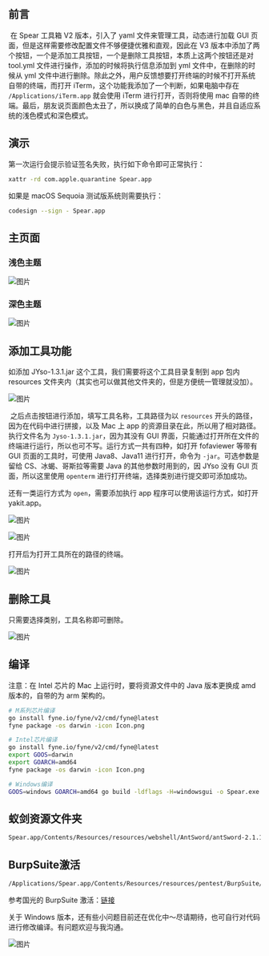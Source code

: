 

## 前言

​	在 Spear 工具箱 V2 版本，引入了 yaml 文件来管理工具，动态进行加载 GUI 页面，但是这样需要修改配置文件不够便捷优雅和直观，因此在 V3 版本中添加了两个按钮，一个是添加工具按钮，一个是删除工具按钮，本质上这两个按钮还是对 tool.yml 文件进行操作，添加的时候将执行信息添加到 yml 文件中，在删除的时候从 yml 文件中进行删除。除此之外，用户反馈想要打开终端的时候不打开系统自带的终端，而打开 iTerm，这个功能我添加了一个判断，如果电脑中存在 `/Applications/iTerm.app` 就会使用 iTerm 进行打开，否则将使用 mac 自带的终端。最后，朋友说页面颜色太丑了，所以换成了简单的白色与黑色，并且自适应系统的浅色模式和深色模式。

## 演示

第一次运行会提示验证签名失败，执行如下命令即可正常执行：

```sh
xattr -rd com.apple.quarantine Spear.app
```

如果是 macOS Sequoia 测试版系统则需要执行：

```sh
codesign --sign - Spear.app
```

## 主页面

### 浅色主题

![图片](https://camo.githubusercontent.com/5ed4561cc28a913372da6e8c29b0760d5392c1e2be7260e0482187b7d6c3ffa6/68747470733a2f2f6d6d62697a2e717069632e636e2f6d6d62697a5f706e672f4f756d306b6578506f566f6a4c45305a5941346834576d396d37544a586547706458643653385a66393066577a5378527663373833676a446355366d42634e6356567549386731395566596636594a4a5851794768772f3634303f77785f666d743d706e672666726f6d3d6170706d73672674703d7765627026777866726f6d3d352677785f6c617a793d312677785f636f3d31)

### 深色主题

![图片](https://camo.githubusercontent.com/cc4dd33721502d33a3322dd6f2479edad0846d2bdc3b7eed347041f9dfe90cf6/68747470733a2f2f6d6d62697a2e717069632e636e2f6d6d62697a5f706e672f4f756d306b6578506f566f6a4c45305a5941346834576d396d37544a586547707270676f4974595554366635515a7639596b70596c3772477a4839476f365937644b323069615631546147426a54774b766236624632672f3634303f77785f666d743d706e672666726f6d3d6170706d73672674703d7765627026777866726f6d3d352677785f6c617a793d312677785f636f3d31)



## 添加工具功能

如添加 JYso-1.3.1.jar 这个工具，我们需要将这个工具目录复制到 app 包内 resources 文件夹内（其实也可以做其他文件夹的，但是方便统一管理就没加）。

![图片](https://camo.githubusercontent.com/2b0bdde55c82f6045b2494fdb751ac29035c209ce1e3f24e6dd288dd57c25afc/68747470733a2f2f6d6d62697a2e717069632e636e2f6d6d62697a5f706e672f4f756d306b6578506f566f6a4c45305a5941346834576d396d37544a5865477038347a54524c6b3835326e326b3746485543415034335a386f75675a496f69624e75427070765739414934514e4b674c787776727354672f3634303f77785f666d743d706e672666726f6d3d6170706d73672674703d7765627026777866726f6d3d352677785f6c617a793d312677785f636f3d31)



​	之后点击按钮进行添加，填写工具名称，工具路径为以 `resources` 开头的路径，因为在代码中进行拼接，以及 Mac 上 app 的资源目录在此，所以用了相对路径。执行文件名为 `Jyso-1.3.1.jar`，因为其没有 GUI 界面，只能通过打开所在文件的终端进行运行，所以也可不写。运行方式一共有四种，如打开 fofaviewer 等带有 GUI 页面的工具时，可使用 Java8、Java11 进行打开，命令为 `-jar`。可选参数是留给 CS、冰蝎、哥斯拉等需要 Java 的其他参数时用到的，因 JYso 没有 GUI 页面，所以这里使用 `openterm` 进行打开终端，选择类别进行提交即可添加成功。

还有一类运行方式为 `open`，需要添加执行 app 程序可以使用该运行方式，如打开 yakit.app。

![图片](https://camo.githubusercontent.com/791f9d0d96a94e1d2ba3d5fe02cdb9830c7f68db1330c418f69f25829d17398a/68747470733a2f2f6d6d62697a2e717069632e636e2f6d6d62697a5f706e672f4f756d306b6578506f566f6a4c45305a5941346834576d396d37544a586547705234496c49734b307333656d567055457155446d6f414b444d42343865393753417142316263736c5376474f49735671426d4a5446772f3634303f77785f666d743d706e672666726f6d3d6170706d73672674703d7765627026777866726f6d3d352677785f6c617a793d312677785f636f3d31)

![图片](https://camo.githubusercontent.com/b0d20e367bd025e5d18ddf908441f75f3cec993c5a806bbb34407e0788caaefe/68747470733a2f2f6d6d62697a2e717069632e636e2f6d6d62697a5f706e672f4f756d306b6578506f566f6a4c45305a5941346834576d396d37544a58654770325470306963705949374575696345525564696256716c696232546664757258354868716e6b696369623079515269626b4c707664475641754c4947512f3634303f77785f666d743d706e672666726f6d3d6170706d73672674703d7765627026777866726f6d3d352677785f6c617a793d312677785f636f3d31)

打开后为打开工具所在的路径的终端。

![图片](https://camo.githubusercontent.com/c51158dd645fc85d72307579d1a630c872e54760dcca390f3f1b56a269994f05/68747470733a2f2f6d6d62697a2e717069632e636e2f6d6d62697a5f706e672f4f756d306b6578506f566f6a4c45305a5941346834576d396d37544a58654770644b4269625835557130696250426d516c6962686a64556963644f6c66744850676e48794b666563346963666d5a576e394a3866415930486b50672f3634303f77785f666d743d706e672666726f6d3d6170706d73672674703d7765627026777866726f6d3d352677785f6c617a793d312677785f636f3d31)



## 删除工具

只需要选择类别，工具名称即可删除。

![图片](https://camo.githubusercontent.com/c8ef3df611994ca48603c13543cba81a5e632b8618de4f9fc0dec7f30defdfd3/68747470733a2f2f6d6d62697a2e717069632e636e2f6d6d62697a5f706e672f4f756d306b6578506f566f6a4c45305a5941346834576d396d37544a586547706c344c64614f7a6169634346345073564b3659736f524159456543763465784f617471473870326c513548655a71614a58696349334a37672f3634303f77785f666d743d706e672666726f6d3d6170706d73672674703d7765627026777866726f6d3d352677785f6c617a793d312677785f636f3d31)



## 编译

注意：在 Intel 芯片的 Mac 上运行时，要将资源文件中的 Java 版本更换成 amd 版本的，自带的为 arm 架构的。

```sh
# M系列芯片编译
go install fyne.io/fyne/v2/cmd/fyne@latest
fyne package -os darwin -icon Icon.png

# Intel芯片编译
go install fyne.io/fyne/v2/cmd/fyne@latest
export GOOS=darwin
export GOARCH=amd64
fyne package -os darwin -icon Icon.png

# Windows编译
GOOS=windows GOARCH=amd64 go build -ldflags -H=windowsgui -o Spear.exe main.go
```

## 蚁剑资源文件夹

```bash
Spear.app/Contents/Resources/resources/webshell/AntSword/antSword-2.1.15
```

## BurpSuite激活

```bash
/Applications/Spear.app/Contents/Resources/resources/pentest/BurpSuite/BurpSuite.app/Contents/Resources/app/BurpSuiteLoader.jar
```

参考国光的 BurpSuite 激活：[链接](https://www.sqlsec.com/2023/07/ventura.html#Burp-Suite)

关于 Windows 版本，还有些小问题目前还在优化中～尽请期待，也可自行对代码进行修改编译。有问题欢迎与我沟通。

![图片](https://camo.githubusercontent.com/b1bc345bda10bb83efc5ba4fca038e8b1995c18acd0d9da6a0cb0ec0749734bc/68747470733a2f2f6d6d62697a2e717069632e636e2f6d6d62697a5f706e672f4f756d306b6578506f566f6a4c45305a5941346834576d396d37544a5865477033376d53774a556d6d696132464a5354766963534d67396662744468457a676755764b797645636962394e4d527a32433451763174725066412f3634303f77785f666d743d706e672666726f6d3d6170706d73672674703d7765627026777866726f6d3d352677785f6c617a793d312677785f636f3d31)
